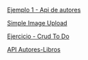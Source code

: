 [Ejemplo 1 - Api de autores](https://github.com/guillermoroman/adt-t5-api-authors)

[Simple Image Upload](https://github.com/guillermoroman/adt-t5-img-upload-clase)

[Ejercicio - Crud To Do](https://github.com/guillermoroman/adt-t5-api-ej1-todo)

[API Autores-Libros](https://github.com/guillermoroman/adt-t5-api-books-home)
